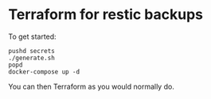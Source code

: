 # Terraform for restic backups

To get started:

```
pushd secrets
./generate.sh
popd
docker-compose up -d
```

You can then Terraform as you would normally do.
